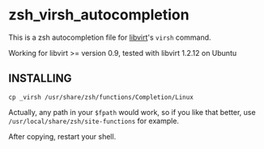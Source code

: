 zsh_virsh_autocompletion
========================

This is a zsh autocompletion file for [libvirt]'s `virsh` command.

Working for libvirt >= version 0.9, tested with libvirt 1.2.12 on Ubuntu

[libvirt]: https://libvirt.org/


INSTALLING
----------

```
cp _virsh /usr/share/zsh/functions/Completion/Linux
```
Actually, any path in your `$fpath` would work, so if you like that better, use `/usr/local/share/zsh/site-functions` for example.

After copying, restart your shell.
